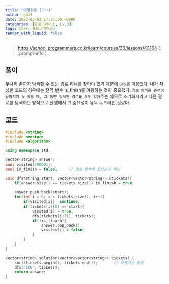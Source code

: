 ```yaml
---
title: "여행경로 (C++)"
author: gh13
date: 2023-05-03 17:37:00 +0800
categories: [프로그래머스, Lv.3]
tags: [C++, 프로그래머스]
render_with_liquid: false
---
```


> <https://school.programmers.co.kr/learn/courses/30/lessons/43164>
{: .prompt-info }

## 풀이

무사히 끝까지 탐색할 수 있는 경로 하나를 찾아야 했기 때문에 `DFS`를 이용했다. 내가 작성한 코드의 경우에는 전역 변수 is_finish를 이용하는 것이 중요했다. `경로 탐색을 완전히 끝마치지 못 했을 때, 그 동안 탐색한 경로를 모두 없애`주는 식으로 초기화시키고 다른 경로를 탐색하는 방식으로 진행해서 그 중요성이 유독 두드러진 것같다.

## 코드

```cpp
#include <string>
#include <vector>
#include <algorithm>

using namespace std;

vector<string> answer;
bool visited[100001];
bool is_finish = false;     // 경로 탐색이 끝났는지 확인

void dfs(string start, vector<vector<string>> &tickets){
    if(answer.size() == tickets.size()) is_finish = true;
    
    answer.push_back(start);
    for(int i = 0; i < tickets.size(); i++){
        if(visited[i])  continue;
        if(tickets[i][0] == start){
            visited[i] = true;
            dfs(tickets[i][1], tickets);
            if(!is_finish){
                answer.pop_back();
                visited[i] = false;
            }
        }
    }
}

vector<string> solution(vector<vector<string>> tickets) { 
    sort(tickets.begin(), tickets.end());       // 오름차순 정렬
    dfs("ICN", tickets);
    return answer;
}
```
